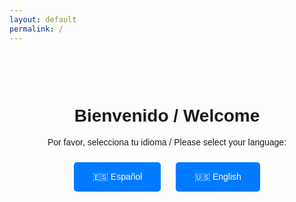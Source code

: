 ```yaml
---
layout: default
permalink: /
---
```


<script>
// Detectar idioma del navegador y redirigir
var userLang = navigator.language || navigator.userLanguage;
var isSpanish = userLang.toLowerCase().startsWith('es');

if (isSpanish) {
    window.location.href = '{{ site.baseurl }}/es/';
} else {
    window.location.href = '{{ site.baseurl }}/en/';
}
</script>

<noscript>
<!-- Fallback para navegadores sin JavaScript -->
<div style="text-align: center; margin-top: 100px; font-family: Arial, sans-serif;">
    <h1>Bienvenido / Welcome</h1>
    <p>Por favor, selecciona tu idioma / Please select your language:</p>
    <p>
        <a href="{{ site.baseurl }}/es/" style="display: inline-block; margin: 10px; padding: 15px 30px; background-color: #007bff; color: white; text-decoration: none; border-radius: 5px;">
            🇪🇸 Español
        </a>
        <a href="{{ site.baseurl }}/en/" style="display: inline-block; margin: 10px; padding: 15px 30px; background-color: #007bff; color: white; text-decoration: none; border-radius: 5px;">
            🇺🇸 English
        </a>
    </p>
</div>
</noscript>